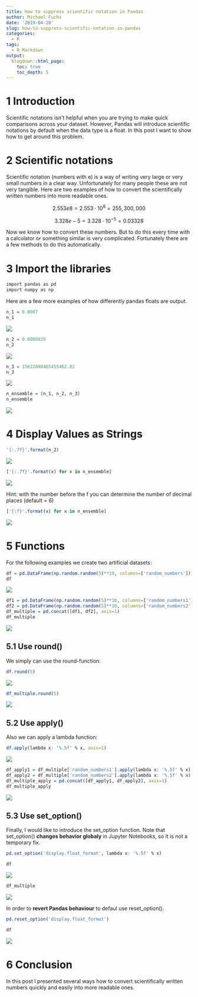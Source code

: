 ```yaml
---
title: How to suppress scientific notation in Pandas
author: Michael Fuchs
date: '2019-04-28'
slug: how-to-suppress-scientific-notation-in-pandas
categories:
  - R
tags:
  - R Markdown
output:
  blogdown::html_page:
    toc: true
    toc_depth: 5
---
```



# 1 Introduction

Scientific notations isn't helpful when you are trying to make quick comparisons across your dataset. 
However, Pandas will introduce scientific notations by default when the data type is a float. In this post I want to show how to get around this problem.


# 2 Scientific notations


Scientific notation (numbers with e) is a way of writing very large or very small numbers in a clear way. 
Unfortunately for many people these are not very tangible.
Here are two examples of how to convert the scientifically written numbers into more readable ones.


$$ 2.553e8 = 2.553 \cdot 10^{8} = 255,300,000 $$

$$ 3.328e-5 = 3.328 \cdot 10^{-5} = 0.03328 $$

Now we know how to convert these numbers. But to do this every time with a calculator or something similar is very complicated. Fortunately there are a few methods to do this automatically. 


# 3 Import the libraries



```r
import pandas as pd
import numpy as np
```


Here are a few more examples of how differently pandas floats are output. 



```r
n_1 = 0.0007
n_1
```

![](/post/2019-04-28-how-to-suppress-scientific-notation-in-pandas_files/p66p1.png)



```r
n_2 = 0.0000035
n_2
```

![](/post/2019-04-28-how-to-suppress-scientific-notation-in-pandas_files/p66p2.png)



```r
n_3 = 15622098465455462.02
n_3
```

![](/post/2019-04-28-how-to-suppress-scientific-notation-in-pandas_files/p66p3.png)



```r
n_ensemble = (n_1, n_2, n_3)
n_ensemble
```

![](/post/2019-04-28-how-to-suppress-scientific-notation-in-pandas_files/p66p4.png)



# 4 Display Values as Strings



```r
'{:.7f}'.format(n_2)
```

![](/post/2019-04-28-how-to-suppress-scientific-notation-in-pandas_files/p66p5.png)


```r
['{:.7f}'.format(x) for x in n_ensemble]
```

![](/post/2019-04-28-how-to-suppress-scientific-notation-in-pandas_files/p66p6.png)


Hint: with the number before the f you can determine the number of decimal places (default = 6)


```r
['{:f}'.format(x) for x in n_ensemble]
```

![](/post/2019-04-28-how-to-suppress-scientific-notation-in-pandas_files/p66p7.png)



# 5 Functions

For the following examples we create two artificial datasets:



```r
df = pd.DataFrame(np.random.random(5)**10, columns=['random_numbers'])
df
```

![](/post/2019-04-28-how-to-suppress-scientific-notation-in-pandas_files/p66p8.png)




```r
df1 = pd.DataFrame(np.random.random(5)**10, columns=['random_numbers1'])
df2 = pd.DataFrame(np.random.random(5)**10, columns=['random_numbers2'])
df_multiple = pd.concat([df1, df2], axis=1)
df_multiple
```

![](/post/2019-04-28-how-to-suppress-scientific-notation-in-pandas_files/p66p9.png)



## 5.1 Use round()

We simply can use the round-function:


```r
df.round(5)
```

![](/post/2019-04-28-how-to-suppress-scientific-notation-in-pandas_files/p66p10.png)



```r
df_multiple.round(5)
```

![](/post/2019-04-28-how-to-suppress-scientific-notation-in-pandas_files/p66p11.png)


## 5.2 Use apply()

Also we can apply a lambda function:


```r
df.apply(lambda x: '%.5f' % x, axis=1)
```

![](/post/2019-04-28-how-to-suppress-scientific-notation-in-pandas_files/p66p12.png)



```r
df_apply1 = df_multiple['random_numbers1'].apply(lambda x: '%.5f' % x)
df_apply2 = df_multiple['random_numbers2'].apply(lambda x: '%.5f' % x)
df_multiple_apply = pd.concat([df_apply1, df_apply2], axis=1)
df_multiple_apply
```

![](/post/2019-04-28-how-to-suppress-scientific-notation-in-pandas_files/p66p13.png)


## 5.3 Use set_option()

Finally, I would like to introduce the set_option function.
Note that set_option() **changes behavior globaly** in Jupyter Notebooks, so it is not a temporary fix.


```r
pd.set_option('display.float_format', lambda x: '%.5f' % x)
```


```r
df
```

![](/post/2019-04-28-how-to-suppress-scientific-notation-in-pandas_files/p66p14.png)



```r
df_multiple
```

![](/post/2019-04-28-how-to-suppress-scientific-notation-in-pandas_files/p66p15.png)


In order to **revert Pandas behaviour** to defaul use reset_option().



```r
pd.reset_option('display.float_format')
```


```r
df
```

![](/post/2019-04-28-how-to-suppress-scientific-notation-in-pandas_files/p66p16.png)



# 6 Conclusion

In this post I presented several ways how to convert scientifically written numbers quickly and easily into more readable ones.





